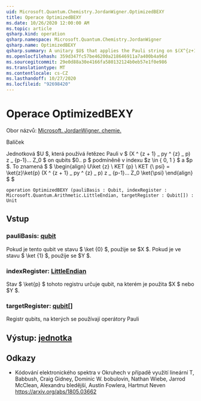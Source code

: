 ```yaml
---
uid: Microsoft.Quantum.Chemistry.JordanWigner.OptimizedBEXY
title: Operace OptimizedBEXY
ms.date: 10/26/2020 12:00:00 AM
ms.topic: article
qsharp.kind: operation
qsharp.namespace: Microsoft.Quantum.Chemistry.JordanWigner
qsharp.name: OptimizedBEXY
qsharp.summary: A unitary $U$ that applies the Pauli string on $(X^{z+1}\_pY^{z}\_p)Z\_{p-1}...Z_0$ on qubits $0..p$ conditioned on an index $z\in\{0,1\}$ and $p$. That is, $$ \begin{align} U\ket{z}\ket{p}\ket{\psi} = \ket{z}\ket{p}(X^{z+1}\_pY^{z}\_p)Z\_{p-1}...Z_0\ket{\psi} \end{align} $$
ms.openlocfilehash: 359d347fc57be46200a218646911a7a400b4a96d
ms.sourcegitcommit: 29e0d88a30e4166fa580132124b0eb57e1f0e986
ms.translationtype: MT
ms.contentlocale: cs-CZ
ms.lasthandoff: 10/27/2020
ms.locfileid: "92698420"
---
```

# <a name="optimizedbexy-operation"></a>Operace OptimizedBEXY

Obor názvů: [Microsoft. JordanWigner. chemie.](xref:Microsoft.Quantum.Chemistry.JordanWigner)

Balíček [](https://nuget.org/packages/)


Jednotková $U $, která používá řetězec Pauli v $ (X ^ {z + 1} \_ py ^ {z} \_ p) z \_ {p-1}... Z_0 $ on qubits $0.. p $ podmíněně v indexu $z \in \{ 0, 1 \} $ a $p $. To znamená $ $ \begin{align} U\ket {z} \ KET {p} \ KET {\ psí} = \ket{z}\ket{p} (X ^ {z + 1} \_ py ^ {z} \_ p) z \_ {p-1}... Z_0 \ket{\psi} \end{align} $ $

```qsharp
operation OptimizedBEXY (pauliBasis : Qubit, indexRegister : Microsoft.Quantum.Arithmetic.LittleEndian, targetRegister : Qubit[]) : Unit
```


## <a name="input"></a>Vstup

### <a name="paulibasis--qubit"></a>pauliBasis: [qubit](xref:microsoft.quantum.lang-ref.qubit)

Pokud je tento qubit ve stavu $ \ket {0} $, použije se $X $. Pokud je ve stavu $ \ket {1} $, použije se $Y $.


### <a name="indexregister--littleendian"></a>indexRegister: [LittleEndian](xref:Microsoft.Quantum.Arithmetic.LittleEndian)

Stav $ \ket{p} $ tohoto registru určuje qubit, na kterém je použita $X $ nebo $Y $.


### <a name="targetregister--qubit"></a>targetRegister: [qubit](xref:microsoft.quantum.lang-ref.qubit)[]

Registr qubits, na kterých se používají operátory Pauli



## <a name="output--unit"></a>Výstup: [jednotka](xref:microsoft.quantum.lang-ref.unit)



## <a name="references"></a>Odkazy

- Kódování elektronického spektra v Okruhech v případě využití lineární T, Babbush, Craig Gidney, Dominic W. bobulovin, Nathan Wiebe, Jarrod McClean, Alexandru bledější, Austin Fowlera, Hartmut Neven https://arxiv.org/abs/1805.03662